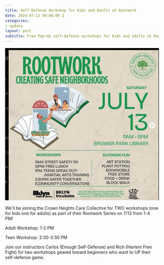 ```yaml
---
title: Self-Defense Workshop for Kids and Adults at Rootwork
date: 2024-07-13 00:00:00 Z
categories:
- update
layout: post
subtitle: Free Pop-Up self-defense workshops for kids and adults at Rootwork with the Crown Heights Care Collective
---
```


![Rootwork Workshop](/assets/rootworkselfdefense.png)

We'll be joining the Crown Heights Care Collective for TWO workshops (one for kids one for adults) as part of their Rootwork Series on 7/13 from 1-4 PM!

Adult Workshop: 1-2 PM

Teen Workshop: 2:30-3:30 PM

Join our instructors Carlos (Enough Self-Defense) and Rich (Harlem Free Fight) for two workshops geared toward beginners who want to UP their self-defense game.

